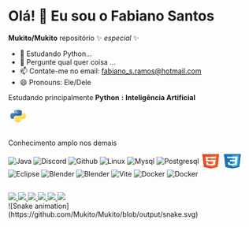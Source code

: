 # Olá! 👋 Eu sou o Fabiano Santos

**Mukito/Mukito** repositório ✨ _especial_ ✨ 

- 🌱 Estudando Python...
- 💬 Pergunte qual quer coisa ...
- 📫 Contate-me no email: fabiano_s.ramos@hotmail.com
- 😄 Pronouns: Ele/Dele 

Estudando principalmente **Python** **:** **Inteligência Artificial**
<div style="display: inline_block">
  <img align="top" alt="Python" height="30" width="40" src="https://raw.githubusercontent.com/devicons/devicon/master/icons/python/python-original.svg">
</div><br>          
          
Conhecimento amplo nos demais
<div style="display: inline_block">
  <img align="center" alt="Java" height="30" width="40" src="https://devicons.railway.app/i/java.svg">
  <img align="center" alt="Discord" height="30" width="40" src="https://devicons.railway.app/i/discord.svg">
  <img align="center" alt="Github" height="30" width="40" src="https://devicons.railway.app/i/github-dark.svg">
  <img align="center" alt="Linux" height="30" width="40" src="https://devicons.railway.app/i/tux.svg">        
  <img align="center" alt="Mysql" height="30" width="40" src="https://devicons.railway.app/i/mysql.svg">
  <img align="center" alt="Postgresql" height="30" width="40" src="https://devicons.railway.app/i/postgresql.svg">
  <img align="center" alt="HTML" height="30" width="40" src="https://raw.githubusercontent.com/devicons/devicon/master/icons/html5/html5-original.svg">
  <img align="center" alt="CSS" height="30" width="40" src="https://raw.githubusercontent.com/devicons/devicon/master/icons/css3/css3-original.svg">
  <img align="center" alt="Eclipse" height="30" width="40" src="https://cdn.jsdelivr.net/gh/devicons/devicon@latest/icons/eclipse/eclipse-original-wordmark.svg">
  <img align="center" alt="Blender" height="30" width="40" src="https://upload.wikimedia.org/wikipedia/commons/thumb/0/0c/Blender_logo_no_text.svg/512px-Blender_logo_no_text.svg.png">
  <img align="center" alt="Blender" height="30" width="40" src="https://avatars.githubusercontent.com/u/59452120?s=200&v=4">
  <img align="center" alt="Vite" height="30" width="40" src="https://devicons.railway.com/i/vitejs.svg">
  <img align="center" alt="Docker" height="40" width="50" src="https://devicons.railway.com/i/docker.svg">
  <img align="center" alt="Docker" height="30" width="40" src="https://devicons.railway.com/i/telegram.svg">
<!--   [Excalidraw](https://avatars.githubusercontent.com/u/59452120?s=200&v=4) -->
<!--   https://upload.wikimedia.org/wikipedia/commons/thumb/0/0c/Blender_logo_no_text.svg/512px-Blender_logo_no_text.svg.png -->
</div>
  
  ##
 
<div> 
  <a href="https://www.youtube.com/channel/UC8_WtWt8UBmJjNppThBcUbw" target="_blank">
    <img src="https://img.shields.io/badge/YouTube-FF0000?style=for-the-badge&logo=youtube&logoColor=white" target="_blank">
  </a>
  <a href="https://www.instagram.com/fabiano100medo?igsh=MWRkYmJsNGtsYXJtag==" target="_blank">
    <img src="https://img.shields.io/badge/-Instagram-%23E4405F?style=for-the-badge&logo=instagram&logoColor=white" target="_blank">
  </a>
  <a href="https://www.twitch.tv/mukitoprograma" target="_blank">
    <img src="https://img.shields.io/badge/Twitch-9146FF?style=for-the-badge&logo=twitch&logoColor=white" target="_blank">
  </a>
  <a href="https://discord.gg/HyKzgcBypA" target="_blank">
    <img src="https://img.shields.io/badge/Discord-7289DA?style=for-the-badge&logo=discord&logoColor=white" target="_blank">
  </a> 
  <a href = "mailto:mukitoprograma@gmail.com">
    <img src="https://img.shields.io/badge/-Gmail-%23333?style=for-the-badge&logo=gmail&logoColor=white" target="_blank">
  </a>
  <a href="https://www.linkedin.com/in/fabiano-santos-014645bb" target="_blank">
    <img src="https://img.shields.io/badge/-LinkedIn-%230077B5?style=for-the-badge&logo=linkedin&logoColor=white" target="_blank">
  </a> 
</div>
![Snake animation](https://github.com/Mukito/Mukito/blob/output/snake.svg)
<!--![Snake animation](https://github.com/Mukito/Mukito/blob/output/github-contribution-grid-snake.svg)-->
<!--[Snake animation](https://raw.githubusercontent.com/Platane/snk/output/github-contribution-grid-snake.svg)-->
<!--![Snake animation](https://raw.githubusercontent.com/Mukito/Mukito/output/snake.svg)-->


